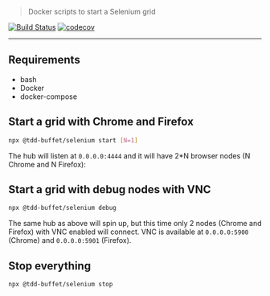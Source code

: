 > Docker scripts to start a Selenium grid

[![Build Status](https://travis-ci.com/NiGhTTraX/tdd-buffet.svg?branch=master)](https://travis-ci.com/NiGhTTraX/tdd-buffet) [![codecov](https://codecov.io/gh/NiGhTTraX/tdd-buffet/branch/master/graph/badge.svg)](https://codecov.io/gh/NiGhTTraX/tdd-buffet)

----

## Requirements

- bash
- Docker
- docker-compose


## Start a grid with Chrome and Firefox

```sh
npx @tdd-buffet/selenium start [N=1]
```

The hub will listen at `0.0.0.0:4444` and it will have 2*N browser nodes (N Chrome and N Firefox):


## Start a grid with debug nodes with VNC

```sh
npx @tdd-buffet/selenium debug
```

The same hub as above will spin up, but this time only 2 nodes (Chrome and Firefox) with VNC enabled will connect. VNC is available at `0.0.0.0:5900` (Chrome) and `0.0.0.0:5901` (Firefox).


## Stop everything

```sh
npx @tdd-buffet/selenium stop
```

